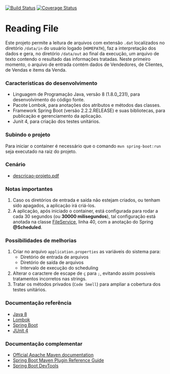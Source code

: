 [![Build Status](https://travis-ci.com/jccorreacouto/readingfile.svg?branch=master)](https://travis-ci.com/jccorreacouto/readingfile)
[![Coverage Status](https://coveralls.io/repos/github/jccorreacouto/readingfile/badge.svg?branch=develop)](https://coveralls.io/github/jccorreacouto/readingfile?branch=develop)

# Reading File
Este projeto permite a leitura de arquivos com extensão ``.dat`` localizados no diretório ``/data/in`` do usuário logado (``HOMEPATH``), 
faz a interpretação dos dados e gera, no diretório ``/data/out`` ao final da execução, um arquivo de texto contendo o resultado das informações
tratadas.
Neste primeiro momento, o arquivo de entrada contém dados de Vendedores, de Clientes, de Vendas e items da Venda.

### Características do desenvolvimento
* Linguagem de Programação Java, versão 8 (1.8.0_231), para desenvolvimento do código fonte.
* Pacote Lombok, para anotações dos atributos e métodos das classes.
* Framework Spring Boot (versão 2.2.2.RELEASE) e suas bibliotecas, para publicação e gerenciamento da aplicação.
* Junit 4, para criação dos testes unitários.

### Subindo o projeto
Para iniciar o container é necessário que o comando ``mvn spring-boot:run`` seja executado na raiz do projeto.

### Cenário
* [descricao-projeto.pdf](/descricao-projeto.pdf)

### Notas importantes
1. Caso os diretórios de entrada e saída não estejam criados, ou tenham sido apagados, a aplicação irá criá-los.
2. A aplicação, após iniciado o container, está configurada para rodar a cada 30 segundos (ou **30000 milisegundos**), 
tal configuração está anotada na classe [FileService](/src/main/java/com/testedev/readingfile/service/FileService.java), 
linha 40, com a anotação do Spring **@Scheduled**.

### Possibilidades de melhorias
1. Criar no arquivo ``application.properties`` as variáveis do sistema para:
    * Diretório de entrada de arquivos
    * Diretório de saída de arquivos
    * Intervalo de execução do scheduling  
2. Alterar o caractere de escape de ``ç`` para ``;``, evitando assim possíveis tratamentos incorretos nas strings.
3. Tratar os métodos privados (``Code Smell``) para ampliar a cobertura dos testes unitários.

### Documentação referência

* [Java 8](https://docs.oracle.com/javase/8/docs/)
* [Lombok](https://projectlombok.org/)
* [Spring Boot](https://docs.spring.io/spring-boot/docs/2.2.2.RELEASE/reference/html/getting-started.html)
* [JUnit 4](https://junit.org/junit4/)

### Documentação complementar
* [Official Apache Maven documentation](https://maven.apache.org/guides/index.html)
* [Spring Boot Maven Plugin Reference Guide](https://docs.spring.io/spring-boot/docs/2.2.2.RELEASE/maven-plugin/)
* [Spring Boot DevTools](https://docs.spring.io/spring-boot/docs/2.2.2.RELEASE/reference/htmlsingle/#using-boot-devtools)


